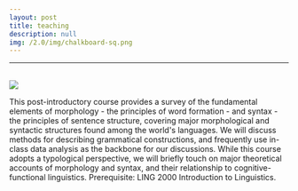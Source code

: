 ```yaml
---
layout: post
title: teaching
description: null
img: /2.0/img/chalkboard-sq.png
---
```


***

<br>

<img class="col one right" src="/2.0/img/prof_pic.jpg">

<br/>

This post-introductory course provides a survey of the fundamental elements of morphology - the principles of word formation - and syntax - the principles of sentence structure, covering major morphological and syntactic structures found among the world's languages. We will discuss methods for describing grammatical constructions, and frequently use in-class data analysis as the backbone for our discussions. While this course adopts a typological perspective, we will briefly touch on major theoretical accounts of morphology and syntax, and their relationship to cognitive-functional linguistics. Prerequisite: LING 2000 Introduction to Linguistics.
